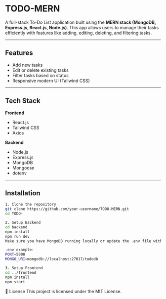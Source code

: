 # TODO-MERN

A full-stack To-Do List application built using the **MERN stack (MongoDB, Express.js, React.js, Node.js)**. This app allows users to manage their tasks efficiently with features like adding, editing, deleting, and filtering tasks.

---

## Features

- Add new tasks
- Edit or delete existing tasks
- Filter tasks based on status
- Responsive modern UI (Tailwind CSS)

---

## Tech Stack

**Frontend**  
- React.js  
- Tailwind CSS  
- Axios

**Backend**  
- Node.js  
- Express.js  
- MongoDB  
- Mongoose  
- dotenv

---

## Installation

```bash
1. Clone the repository
git clone https://github.com/your-username/TODO-MERN.git
cd TODO-

```
```bash
2. Setup Backend
cd backend
npm install
npm run dev
Make sure you have MongoDB running locally or update the .env file with your MongoDB URI.

```
```bash
.env example:
PORT=5000
MONGO_URI=mongodb://localhost:27017/tododb
```
```bash
3. Setup Frontend
cd ../frontend
npm install
npm start

```


📄 License
This project is licensed under the MIT License.